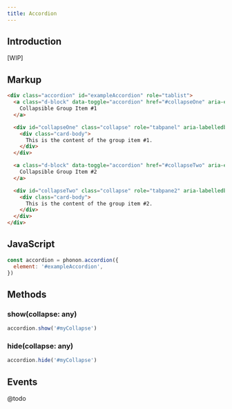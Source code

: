 ```yaml
---
title: Accordion
---
```


## Introduction

[WIP]

## Markup

```html
<div class="accordion" id="exampleAccordion" role="tablist">
  <a class="d-block" data-toggle="accordion" href="#collapseOne" aria-expanded="true" aria-controls="collapseOne">
    Collapsible Group Item #1
  </a>

  <div id="collapseOne" class="collapse" role="tabpanel" aria-labelledby="headingOne">
    <div class="card-body">
      This is the content of the group item #1.
    </div>
  </div>

  <a class="d-block" data-toggle="accordion" href="#collapseTwo" aria-expanded="true" aria-controls="collapseTwo">
    Collapsible Group Item #2
  </a>

  <div id="collapseTwo" class="collapse" role="tabpane2" aria-labelledby="headingTwo">
    <div class="card-body">
      This is the content of the group item #2.
    </div>
  </div>
</div>
```

## JavaScript

```js
const accordion = phonon.accordion({
  element: '#exampleAccordion',
})
```

## Methods

### show(collapse: any)

```js
accordion.show('#myCollapse')
```

### hide(collapse: any)

```js
accordion.hide('#myCollapse')
```

## Events

@todo
